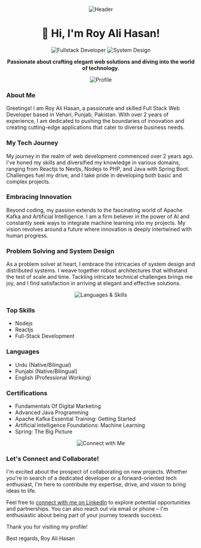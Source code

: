 <!-- Header -->
<p align="center">
  <img src="https://media.licdn.com/dms/image/C4D03AQEOhpLWzhurTQ/profile-displayphoto-shrink_200_200/0/1653099104473?e=1697068800&v=beta&t=5X-8DoZ7mltyB-sbAqWOeS_1mroqSMF5yrmRV7JpYkw" alt="Header">

</p>

<!-- Title -->
<h1 align="center">👋 Hi, I'm Roy Ali Hasan!</h1>

<!-- Badges -->
<p align="center">
  <img src="https://img.shields.io/badge/Fullstack%20Developer-Nodejs%20|%20Reactjs-brightgreen" alt="Fullstack Developer">
  <img src="https://img.shields.io/badge/System%20Design-%F0%9F%94%97%F0%9F%94%97Apache%20Kafka%20|%20Problem%20Solver%20|%20A.I-red" alt="System Design">
</p>

<!-- Summary -->
<p align="center">
  <strong>Passionate about crafting elegant web solutions and diving into the world of technology.</strong>
</p>

<!-- Profile -->
<p align="center">
  <img src="https://github.com/yourusername/yourusername/blob/main/assets/profile.png" alt="Profile">
</p>

### About Me

Greetings! I am Roy Ali Hasan, a passionate and skilled Full Stack Web Developer based in Vehari, Punjab, Pakistan. With over 2 years of experience, I am dedicated to pushing the boundaries of innovation and creating cutting-edge applications that cater to diverse business needs.

### My Tech Journey

My journey in the realm of web development commenced over 2 years ago. I've honed my skills and diversified my knowledge in various domains, ranging from Reactjs to Nextjs, Nodejs to PHP, and Java with Spring Boot. Challenges fuel my drive, and I take pride in developing both basic and complex projects.

### Embracing Innovation

Beyond coding, my passion extends to the fascinating world of Apache Kafka and Artificial Intelligence. I am a firm believer in the power of AI and constantly seek ways to integrate machine learning into my projects. My vision revolves around a future where innovation is deeply intertwined with human progress.

### Problem Solving and System Design

As a problem solver at heart, I embrace the intricacies of system design and distributed systems. I weave together robust architectures that withstand the test of scale and time. Tackling intricate technical challenges brings me joy, and I find satisfaction in arriving at elegant and effective solutions.

<!-- Languages & Skills -->
<p align="center">
  <img src="https://github.com/yourusername/yourusername/blob/main/assets/skills.png" alt="Languages & Skills">
</p>

### Top Skills

- Nodejs
- Reactjs
- Full-Stack Development

### Languages

- Urdu (Native/Bilingual)
- Punjabi (Native/Bilingual)
- English (Professional Working)

### Certifications

- Fundamentals Of Digital Marketing
- Advanced Java Programming
- Apache Kafka Essential Training: Getting Started
- Artificial Intelligence Foundations: Machine Learning
- Spring: The Big Picture

<!-- Connect with Me -->
<p align="center">
  <img src="https://github.com/yourusername/yourusername/blob/main/assets/connect.gif" alt="Connect with Me">
</p>

### Let's Connect and Collaborate!

I'm excited about the prospect of collaborating on new projects. Whether you're in search of a dedicated developer or a forward-oriented tech enthusiast, I'm here to contribute my expertise, drive, and vision to bring ideas to life.

Feel free to [connect with me on LinkedIn](https://www.linkedin.com/in/royalihasan) to explore potential opportunities and partnerships. You can also reach out via email or phone – I'm enthusiastic about being part of your journey towards success.

Thank you for visiting my profile!

Best regards,
Roy Ali Hasan
